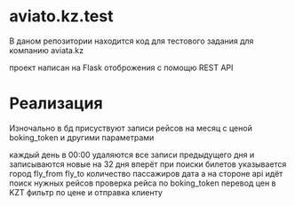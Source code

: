 # aviato.kz.test

В даном репозитории находится код для тестового задания для компанию aviata.kz 

проект написан на Flask отоброжения с помощю REST API

# Реализация

Изночально в бд присуствуют записи рейсов на месяц с ценой boking_token и другими параметрами

каждый день в 00:00 удаляются все записи предыдущего дня и записываются новые на 32 дня вперёт при поиски билетов указывается город fly_from fly_to количество пассажиров дата а на стороне api идёт поиск нужных рейсов проверка рейса по boking_token перевод цен в KZT фильтр по цене и отправка клиенту
